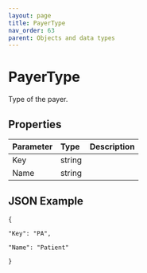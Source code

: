```yaml
---
layout: page
title: PayerType
nav_order: 63
parent: Objects and data types
---
```


# PayerType

Type of the payer.

## Properties

| Parameter | Type   | Description                                                 |
|:----------|:-------|:------------------------------------------------------------|
| Key | string |     |
| Name | string |     |

## JSON Example

```
{

"Key": "PA",

"Name": "Patient"

}
```
